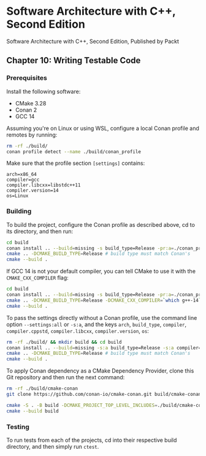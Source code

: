 # Software Architecture with C++, Second Edition

Software Architecture with C++, Second Edition, Published by Packt

## Chapter 10: Writing Testable Code

### Prerequisites

Install the following software:

- CMake 3.28
- Conan 2
- GCC 14

Assuming you're on Linux or using WSL, configure a local Conan profile and remotes by running:

```bash
rm -rf ./build/
conan profile detect --name ./build/conan_profile
```

Make sure that the profile section `[settings]` contains:

```text
arch=x86_64
compiler=gcc
compiler.libcxx=libstdc++11
compiler.version=14
os=Linux
```

### Building

To build the project, configure the Conan profile as described above, cd to its directory, and then run:

```bash
cd build
conan install .. --build=missing -s build_type=Release -pr:a=./conan_profile -of .
cmake .. -DCMAKE_BUILD_TYPE=Release # build type must match Conan's
cmake --build .
```

If GCC 14 is not your default compiler, you can tell CMake to use it with the `CMAKE_CXX_COMPILER` flag:

```bash
cd build
conan install .. --build=missing -s build_type=Release -pr:a=./conan_profile -of .
cmake .. -DCMAKE_BUILD_TYPE=Release -DCMAKE_CXX_COMPILER=`which g++-14` # build type must match Conan's
cmake --build .
```

To pass the settings directly without a Conan profile, use the command line option `--settings:all` or `-s:a`, and the keys `arch`, `build_type`, `compiler`, `compiler.cppstd`, `compiler.libcxx`, `compiler.version`, `os`:

```bash
rm -rf ./build/ && mkdir build && cd build
conan install .. --build=missing -s:a build_type=Release -s:a compiler=gcc -of .
cmake .. -DCMAKE_BUILD_TYPE=Release # build type must match Conan's
cmake --build .
```

To apply Conan dependency as a CMake Dependency Provider, clone this Git repository and then run the next command:

```bash
rm -rf ./build/cmake-conan
git clone https://github.com/conan-io/cmake-conan.git build/cmake-conan
```

```bash
cmake -S . -B build -DCMAKE_PROJECT_TOP_LEVEL_INCLUDES=./build/cmake-conan/conan_provider.cmake -DCMAKE_BUILD_TYPE=Release
cmake --build build
```

### Testing

To run tests from each of the projects, cd into their respective build directory, and then simply run `ctest`.
